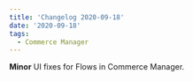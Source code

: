 ```yaml
---
title: 'Changelog 2020-09-18'
date: '2020-09-18'
tags:
  - Commerce Manager
---
```

**Minor** UI fixes for Flows in Commerce Manager.
